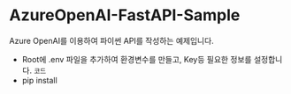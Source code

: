 # AzureOpenAI-FastAPI-Sample
Azure OpenAI를 이용하여 파이썬 API를 작성하는 예제입니다. 
- Root에 .env 파일을 추가하여 환경변수를 만들고, Key등 필요한 정보를 설정합니다.
`코드`
- pip install

